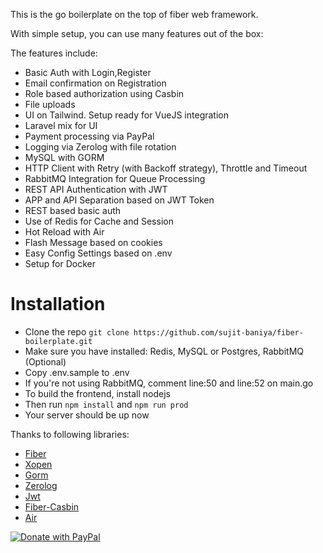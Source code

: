 This is the go boilerplate on the top of fiber web framework.

With simple setup, you can use many features out of the box:

The features include:

* Basic Auth with Login,Register
* Email confirmation on Registration
* Role based authorization using Casbin
* File uploads
* UI on Tailwind. Setup ready for VueJS integration
* Laravel mix for UI
* Payment processing via PayPal
* Logging via Zerolog with file rotation
* MySQL with GORM
* HTTP Client with Retry (with Backoff strategy), Throttle and Timeout
* RabbitMQ Integration for Queue Processing
* REST API Authentication with JWT
* APP and API Separation based on JWT Token
* REST based basic auth
* Use of Redis for Cache and Session
* Hot Reload with Air
* Flash Message based on cookies
* Easy Config Settings based on .env
* Setup for Docker

# Installation
* Clone the repo `git clone https://github.com/sujit-baniya/fiber-boilerplate.git`
* Make sure you have installed: Redis, MySQL or Postgres, RabbitMQ (Optional)
* Copy .env.sample to .env
* If you're not using RabbitMQ, comment line:50 and line:52 on main.go
* To build the frontend, install nodejs
* Then run `npm install` and `npm run prod`
* Your server should be up now


Thanks to following libraries:

* [Fiber](https://github.com/gofiber/fiber/v2)
* [Xopen](https://github.com/brentp/xopen)
* [Gorm](https://github.com/go-gorm/gorm)
* [Zerolog](https://github.com/edersohe/zflogger)
* [Jwt](https://github.com/dgrijalva/jwt-go)
* [Fiber-Casbin](https://github.com/arsmn/fiber-casbin)
* [Air](https://github.com/cosmtrek/air)

[![Donate with PayPal](https://raw.githubusercontent.com/itsursujit/fiber-boilerplate/master/paypal-donate-button.png)](https://www.paypal.me/spbaniya)
